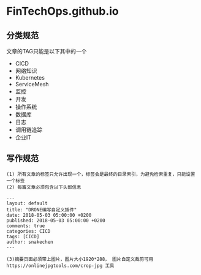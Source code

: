 # FinTechOps.github.io


## 分类规范


文章的TAG只能是以下其中的一个

+  CICD
+  网络知识
+  Kubernetes
+  ServiceMesh
+  监控
+  开发
+  操作系统
+  数据库
+  日志
+  调用链追踪
+  企业IT


## 写作规范

```
(1) 所有文章的标签只允许出现一个，标签会是最终的目录索引，为避免检索重复，只能设置一个标签
(2) 每篇文章必须包含以下头部信息

---
layout: default
title: "DRONE编写自定义插件"
date: 2018-05-03 05:00:00 +0200
published: 2018-05-03 05:00:00 +0200
comments: true
categories: CICD
tags: [CICD]
author: snakechen
---

(3)摘要页面必须带上图片，图片大小1920*288， 图片自定义裁剪可用https://onlinejpgtools.com/crop-jpg 工具

```